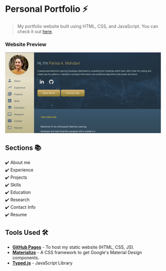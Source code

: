 # Personal Portfolio ⚡️ 
> My portfolio website built using HTML, CSS, and JavaScript. You can check it out [here](https://parisaamahdavi.github.io/).

### Website Preview
<p align="center"> 
  <kbd>
    <a href="https://parisaamahdavi.github.io" target="_blank"><img src="examples/preview.png">
  </a>
  </kbd>
</p>

## Sections 📚
✔️ About me\
✔️ Experience\
✔️ Projects \
✔️ Skills \
✔️ Education\
✔️ Research\
✔️ Contact Info\
✔️ Resume

## Tools Used 🛠️
* [<b>GitHub Pages</b>](https://create-react-app.dev/docs/deployment/#github-pages) - To host my static website (HTML, CSS, JS).
* [<b>Materialize</b>](https://materializecss.com/) - A CSS framework to get Google's Material Design components.
* [<b>Typed.js</b>](https://mattboldt.com/demos/typed-js/) - JavaScript Library

